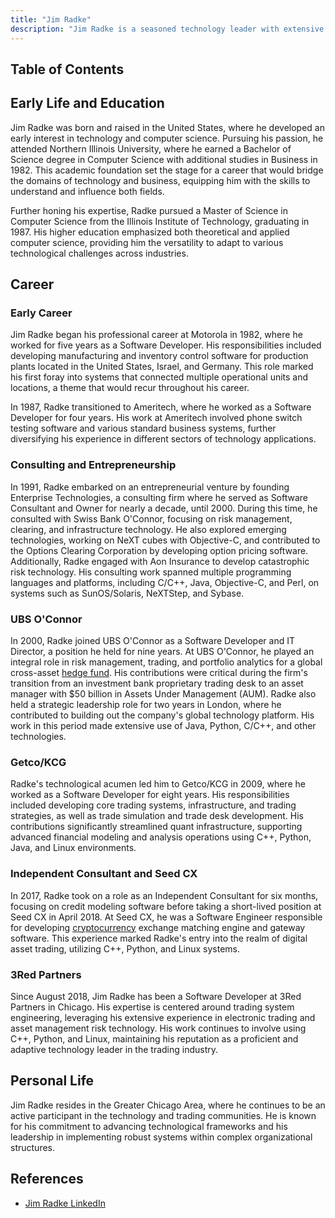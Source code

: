 ```yaml
---
title: "Jim Radke"
description: "Jim Radke is a seasoned technology leader with extensive experience in software development and trading systems, specializing in risk management and digital assets."
---
```




## Table of Contents

## Early Life and Education

Jim Radke was born and raised in the United States, where he developed an early interest in technology and computer science. Pursuing his passion, he attended Northern Illinois University, where he earned a Bachelor of Science degree in Computer Science with additional studies in Business in 1982. This academic foundation set the stage for a career that would bridge the domains of technology and business, equipping him with the skills to understand and influence both fields.

Further honing his expertise, Radke pursued a Master of Science in Computer Science from the Illinois Institute of Technology, graduating in 1987. His higher education emphasized both theoretical and applied computer science, providing him the versatility to adapt to various technological challenges across industries.

## Career

### Early Career

Jim Radke began his professional career at Motorola in 1982, where he worked for five years as a Software Developer. His responsibilities included developing manufacturing and inventory control software for production plants located in the United States, Israel, and Germany. This role marked his first foray into systems that connected multiple operational units and locations, a theme that would recur throughout his career.

In 1987, Radke transitioned to Ameritech, where he worked as a Software Developer for four years. His work at Ameritech involved phone switch testing software and various standard business systems, further diversifying his experience in different sectors of technology applications.

### Consulting and Entrepreneurship

In 1991, Radke embarked on an entrepreneurial venture by founding Enterprise Technologies, a consulting firm where he served as Software Consultant and Owner for nearly a decade, until 2000. During this time, he consulted with Swiss Bank O'Connor, focusing on risk management, clearing, and infrastructure technology. He also explored emerging technologies, working on NeXT cubes with Objective-C, and contributed to the Options Clearing Corporation by developing option pricing software. Additionally, Radke engaged with Aon Insurance to develop catastrophic risk technology. His consulting work spanned multiple programming languages and platforms, including C/C++, Java, Objective-C, and Perl, on systems such as SunOS/Solaris, NeXTStep, and Sybase.

### UBS O'Connor

In 2000, Radke joined UBS O'Connor as a Software Developer and IT Director, a position he held for nine years. At UBS O'Connor, he played an integral role in risk management, trading, and portfolio analytics for a global cross-asset [hedge fund](/wiki/hedge-fund-trading-strategies). His contributions were critical during the firm's transition from an investment bank proprietary trading desk to an asset manager with $50 billion in Assets Under Management (AUM). Radke also held a strategic leadership role for two years in London, where he contributed to building out the company's global technology platform. His work in this period made extensive use of Java, Python, C/C++, and other technologies.

### Getco/KCG

Radke's technological acumen led him to Getco/KCG in 2009, where he worked as a Software Developer for eight years. His responsibilities included developing core trading systems, infrastructure, and trading strategies, as well as trade simulation and trade desk development. His contributions significantly streamlined quant infrastructure, supporting advanced financial modeling and analysis operations using C++, Python, Java, and Linux environments.

### Independent Consultant and Seed CX

In 2017, Radke took on a role as an Independent Consultant for six months, focusing on credit modeling software before taking a short-lived position at Seed CX in April 2018. At Seed CX, he was a Software Engineer responsible for developing [cryptocurrency](/wiki/cryptocurrency) exchange matching engine and gateway software. This experience marked Radke's entry into the realm of digital asset trading, utilizing C++, Python, and Linux systems.

### 3Red Partners

Since August 2018, Jim Radke has been a Software Developer at 3Red Partners in Chicago. His expertise is centered around trading system engineering, leveraging his extensive experience in electronic trading and asset management risk technology. His work continues to involve using C++, Python, and Linux, maintaining his reputation as a proficient and adaptive technology leader in the trading industry.

## Personal Life

Jim Radke resides in the Greater Chicago Area, where he continues to be an active participant in the technology and trading communities. He is known for his commitment to advancing technological frameworks and his leadership in implementing robust systems within complex organizational structures.

## References

- [Jim Radke LinkedIn](www.linkedin.com/in/jim-radke-30802712)